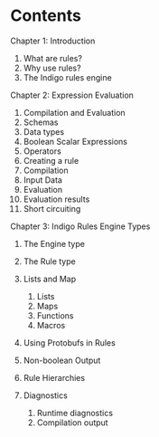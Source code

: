 # Contents

Chapter 1: Introduction
   1. What are rules?
   1. Why use rules?
   1. The Indigo rules engine

Chapter 2: Expression Evaluation 
   1. Compilation and Evaluation
   1. Schemas
   1. Data types 
   1. Boolean Scalar Expressions
   1. Operators
   1. Creating a rule
   1. Compilation
   1. Input Data
   1. Evaluation 
   1. Evaluation results 
   1. Short circuiting 

Chapter 3: Indigo Rules Engine Types
   1. The Engine type 
   1. The Rule type 



1. Lists and Map
   1. Lists
   1. Maps
   1. Functions 
   1. Macros
1. Using Protobufs in Rules
1. Non-boolean Output
1. Rule Hierarchies
1. Diagnostics
   1. Runtime diagnostics 
   1. Compilation output


